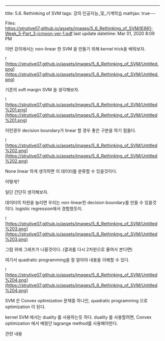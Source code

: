 ---
title:  5.6. Rethinking of SVM
tags: 강의 인공지능_및_기계학습
mathjax: true---


Files: https://strutive07.github.io/assets/images/5_6_Rethinking_of_SVM/IE661-Week_5-Part_3-icmoon-ver-1.pdf
last update datetime: Mar 01, 2020 8:09 PM

이번 강의에서는 non-linear 한 SVM 을 만들기 위해 kernel trick을 배워보자.

![https://strutive07.github.io/assets/images/5_6_Rethinking_of_SVM/Untitled.png](https://strutive07.github.io/assets/images/5_6_Rethinking_of_SVM/Untitled.png)

기존의 soft margin SVM 을 생각해보자.

![https://strutive07.github.io/assets/images/5_6_Rethinking_of_SVM/Untitled%201.png](https://strutive07.github.io/assets/images/5_6_Rethinking_of_SVM/Untitled%201.png)

이런경우 decision boundary가 linear 할 경우 좋은 구분을 하기 힘들다.

![https://strutive07.github.io/assets/images/5_6_Rethinking_of_SVM/Untitled%202.png](https://strutive07.github.io/assets/images/5_6_Rethinking_of_SVM/Untitled%202.png)

None linear 하게 생각하면 이 데이터를 분류할 수 있을것이다.

어떻게? 

일단 간단히 생각해보자.

데이터의 차원을 늘리면 우리는 non-linear한 decision boundary를 만들 수 있을것이다. logistic regression에서 경험했듯이.

![https://strutive07.github.io/assets/images/5_6_Rethinking_of_SVM/Untitled%203.png](https://strutive07.github.io/assets/images/5_6_Rethinking_of_SVM/Untitled%203.png)

그럼 위에 그래프가 나올것이다. (결과를 다시 2차원으로 줄여서 본다면)

여기서 quadratic programming을 잘 알아야 내용을 이해할 수 있다.

![https://strutive07.github.io/assets/images/5_6_Rethinking_of_SVM/Untitled%204.png](https://strutive07.github.io/assets/images/5_6_Rethinking_of_SVM/Untitled%204.png)

SVM 은 Convex optimization 문제중 하나인, quadratic programming 으로 optimization 이 된다.

kernel SVM 에서는 duality 를 사용하는듯 하다. duality 를 사용할려면, Convex optimization 에서 배웠던 lagrange method를 사용해야한다.

관련 내용